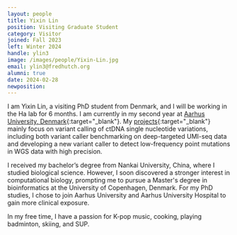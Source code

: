 ```yaml
---
layout: people
title: Yixin Lin
position: Visiting Graduate Student
category: Visitor
joined: Fall 2023
left: Winter 2024
handle: ylin3
image: /images/people/Yixin-Lin.jpg
email: ylin3@fredhutch.org
alumni: true
date: 2024-02-28
newposition: 
---
```


I am Yixin Lin, a visiting PhD student from Denmark, and I will be working in the Ha lab for 6 months. I am currently in my second year at [Aarhus University, Denmark](https://international.au.dk/){:target="_blank"}. My [projects](https://www.moma.dk/bioinformatics/computational-genomics){:target="_blank"} mainly focus on variant calling of ctDNA single nucleotide variations, including both variant caller benchmarking on deep-targeted UMI-seq data and developing a new variant caller to detect low-frequency point mutations in WGS data with high precision.

I received my bachelor’s degree from Nankai University, China, where I studied biological science. However, I soon discovered a stronger interest in computational biology, prompting me to pursue a Master's degree in bioinformatics at the University of Copenhagen, Denmark. For my PhD studies, I chose to join Aarhus University and Aarhus University Hospital to gain more clinical exposure.

In my free time, I have a passion for K-pop music, cooking, playing badminton, skiing, and SUP.
